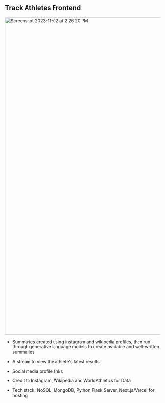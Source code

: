 ## Track Athletes Frontend 


<img width="1033" alt="Screenshot 2023-11-02 at 2 26 20 PM" src="https://github.com/colinfitzgerald328/track-athletes-frontend/assets/64982557/8e9de6b7-0608-44d3-9165-55fabc9f4f0b">

- Summaries created using instagram and wikipedia profiles, then run through generative language models to create readable and well-written summaries
- A stream to view the athlete's latest results
- Social media profile links
- Credit to Instagram, Wikipedia and WorldAthletics for Data

- Tech stack: NoSQL, MongoDB, Python Flask Server, Next.js/Vercel for hosting

